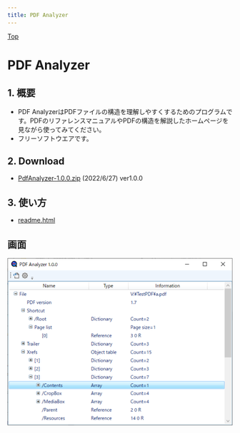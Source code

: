 ```yaml
---
title: PDF Analyzer
---
```

[Top](https://junkbulk.com)
# PDF Analyzer
## 1. 概要
- PDF AnalyzerはPDFファイルの構造を理解しやすくするためのプログラムです。PDFのリファレンスマニュアルやPDFの構造を解説したホームページを見ながら使ってみてください。
- フリーソフトウエアです。
## 2. Download
- [PdfAnalyzer-1.0.0.zip](download/PdfAnalyzer-1.0.0.zip) (2022/6/27)
ver1.0.0

## 3. 使い方
- [readme.html](readme.html)
## 画面
![画面](images/PdfAnalyzer.png)

